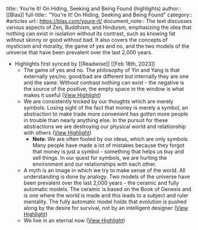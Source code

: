 title:: You’re It! On Hiding, Seeking and Being Found (highlights)
author:: [[Blas]]
full-title:: "You’re It! On Hiding, Seeking and Being Found"
category:: #articles
url:: https://blas.com/youre-it/
document_note:: The text discusses various aspects of Zen, Buddhism, and Hinduism, emphasizing the idea that nothing can exist in isolation without its contrast, such as knowing fat without skinny or good without bad. It also covers the concepts of mysticism and morality, the game of yes and no, and the two models of the universe that have been prevalent over the last 2,000 years.

- Highlights first synced by [[Readwise]] [[Feb 18th, 2023]]
	- The game of yes and no. The philosophy of Yin and Yang is that externally yes/no, good/bad are different but internally they are one and the same. Without contrast nothing can exist - the negative is the source of the positive, the empty space in the window is what makes it useful ([View Highlight](https://read.readwise.io/read/01gsj26rsp1tqb8yyagg19pdex))
	- We are consistently tricked by our thoughts which are merely symbols. Losing sight of the fact that money is merely a symbol, an abstraction to make trade more convenient has gotten more people in trouble than nearly anything else. In the pursuit for these abstractions we are destroying our physical world and relationship with others ([View Highlight](https://read.readwise.io/read/01gsj273w5jjsgfx00n159hgm0))
		- **Note**: We are often fooled by our ideas, which are only symbols. Many people have made a lot of mistakes because they forgot that money is just a symbol - something that helps us buy and sell things. In our quest for symbols, we are hurting the environment and our relationships with each other.
	- A myth is an image in which we try to make sense of the world. All understanding is done by analogy. Two models of the universe have been prevalent over the last 2,000 years - the ceramic and fully automatic models. The ceramic is based on the Book of Genesis and is one where the world is made and this leads to a subject and ruler mentality. The fully automatic model holds that evolution is pushed along by the desire for survival, not by an intelligent designer ([View Highlight](https://read.readwise.io/read/01gsj280mk0zcp8xes43c8a3be))
	- We live in an eternal now ([View Highlight](https://read.readwise.io/read/01gsj27w1dettgwcbk00xhcav0))